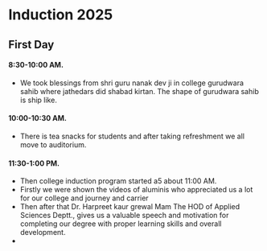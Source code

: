 # Induction 2025
## First Day
#### 8:30-10:00 AM.  
* We took blessings from shri guru nanak dev ji in college gurudwara sahib where jathedars did shabad kirtan. The shape of gurudwara sahib is ship like.
#### 10:00-10:30 AM.
* There is tea snacks for students and after taking refreshment we all move to auditorium.
#### 11:30-1:00 PM.
* Then college induction program started a5 about 11:00 AM.
* Firstly we were shown the videos of aluminis who appreciated us a lot for our college and journey and carrier
* Then after that Dr. Harpreet kaur grewal Mam The HOD of Applied Sciences Deptt., gives us a valuable speech and motivation for completing our degree with proper learning skills and overall development.
* 
